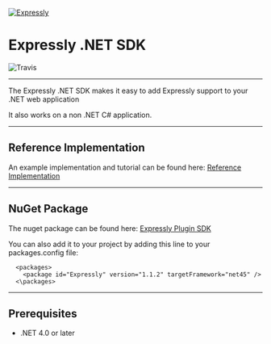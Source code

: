 [![Expressly](https://buyexpressly.com/assets/img/expressly-logo-sm-gray.png)](https://buyexpressly.com)


# Expressly .NET SDK
![Travis](https://travis-ci.org/expressly/expressly-plugin-sdk-dotnet-core.svg?branch=master)

* * *
The Expressly .NET SDK makes it easy to add Expressly support to your .NET web application

It also works on a non .NET C# application.

* * *

## Reference Implementation

An example implementation and tutorial can be found here: [Reference Implementation](https://github.com/expressly/expressly-plugin-dotnet-reference-implementation)


* * *
## NuGet Package

The nuget package can be found here: [Expressly Plugin SDK](https://www.nuget.org/packages/Expressly/)

You can also add it to your project by adding this line to your packages.config file:

```
  <packages>
    <package id="Expressly" version="1.1.2" targetFramework="net45" />
  <\packages>
```
* * *

## Prerequisites

- .NET 4.0 or later
